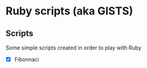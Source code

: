 # Ruby scripts (aka GISTS)

## Scripts

Some simple scripts created in order to play with Ruby

- [x] Fibonnaci
